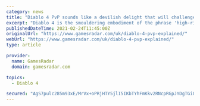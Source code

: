 ```yaml
---
category: news
title: "Diablo 4 PvP sounds like a devilish delight that will challenge every hero of Sanctuary"
excerpt: "Diablo 4 is the smouldering embodiment of the phrase 'high-risk, high-reward'. It's the first game in the series to properly embrace an open-world structure, a design decision that exerts additional ..."
publishedDateTime: 2021-02-24T11:45:00Z
originalUrl: "https://www.gamesradar.com/uk/diablo-4-pvp-explained/"
webUrl: "https://www.gamesradar.com/uk/diablo-4-pvp-explained/"
type: article

provider:
  name: GamesRadar
  domain: gamesradar.com

topics:
  - Diablo 4

secured: "AgS7pulc285m93xE/MrVx+oPRjHTY5jlI5IKbTYhFmKkv2RNcpRGpJYDgTGi8SbdcCb2SITR0nCBHj4nwOZ3c1JomVwyO8sClq0ooB+Y+/op5dbGGe53+4YL7geLxZng0dQh0bwSjdyPx8DrmAcvd6YN5Cockf8khYy/o4awKburyQCZh6kLObZOgCkSXvsrqqWXKNOTJV/ljbBNsWGALcjFGcthOTsR9krGfaE8B9/+FWzkMGWDTMSDJTZtRitLn66Xvn9c0PiEBpfuu+pQXkRdzw2tzh8eq80/KFDkd5SHGLdjWqahJuPutB/+wFvyGNtibeYHTS/IZt+0o7haiB7EC3WgYJn9ZSQ5c+Tic30=;DwFnFL1mjgdp8Ayohse/HA=="
---
```


